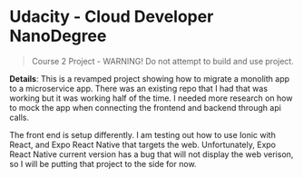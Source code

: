 # Udacity - Cloud Developer NanoDegree
> Course 2 Project - WARNING! Do not attempt to build and use project.

<strong>Details</strong>: This is a revamped project showing how to migrate a monolith app to a microservice app. There was an existing repo that I had that was working but it was working half of the time. I needed more research on how to mock the app when connecting the frontend and backend through api calls.

The front end is setup differently. I am testing out how to use Ionic with React, and Expo React Native that targets the web. Unfortunately, Expo React Native current version has a bug that will not display the web verison, so I will be putting that project to the side for now.